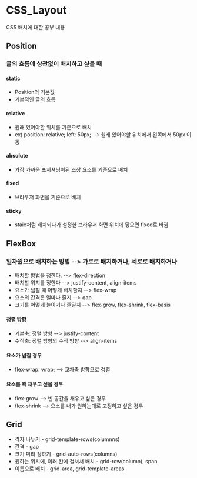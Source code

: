 # CSS_Layout

CSS 배치에 대한 공부 내용

## Position

### 글의 흐름에 상관없이 배치하고 싶을 때

#### static

- Position의 기본값
- 기본적인 글의 흐름

#### relative

- 원래 있어야할 위치를 기준으로 배치
- ex) position: relative; left: 50px; --> 원래 있어야할 위치에서 왼쪽에서 50px 이동

#### absolute

- 가장 가까운 포지셔닝이된 조상 요소를 기준으로 배치

#### fixed

- 브라우저 화면을 기준으로 배치

#### sticky

- staic처럼 배치되다가 설정한 브라우저 화면 위치에 닿으면 fixed로 바뀜

## FlexBox

### 일차원으로 배치하는 방법 --> 가로로 배치하거나, 세로로 배치하거나

- 배치할 방법을 정한다. --> flex-direction
- 배치할 위치를 정한다 --> justify-content, align-items
- 요소가 넘칠 때 어떻게 배치할지 --> flex-wrap
- 요소의 간격은 얼마나 줄지 --> gap
- 크기를 어떻게 늘이거나 줄일지 --> flex-grow, flex-shrink, flex-basis

#### 정렬 방향

- 기본축: 정렬 방향 --> justify-content
- 수직축: 정렬 방향의 수직 방향 --> align-items

#### 요소가 넘칠 경우

- flex-wrap: wrap; --> 교차축 방향으로 정렬

#### 요소를 꽉 채우고 싶을 경우

- flex-grow --> 빈 공간을 채우고 싶은 경우
- flex-shrink --> 요소를 내가 원하는대로 고정하고 싶은 경우

## Grid

- 격자 나누기 - grid-template-rows(columnns)
- 간격 - gap
- 크기 미리 정하기 - grid-auto-rows(columns)
- 원하는 위치에, 여러 칸에 걸쳐서 배치 - grid-row(column), span
- 이름으로 배치 - grid-area, grid-template-areas
